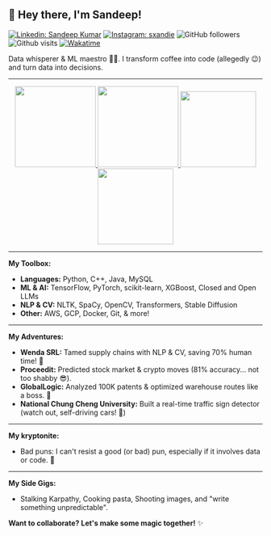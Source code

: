 

## 👋 Hey there, I'm Sandeep!

<div align="left">

[![Linkedin: Sandeep Kumar](https://img.shields.io/badge/-Sandeep_Kumar_Kushwaha-blue?style=flat-square&logo=Linkedin&logoColor=white&link=https://www.linkedin.com/in/xandie985/)](https://www.linkedin.com/in/xandie985/)
[![Instagram: sxandie](https://img.shields.io/badge/sxandie-%23E4405F.svg?&style=flat&logo=instagram&logoColor=white)](https://instagram.com/sxandie)
![GitHub followers](https://img.shields.io/github/followers/xandie985?label=Follow&style=social)
![Github visits](https://komarev.com/ghpvc/?username=xandie985&abbreviated=true)
[![Wakatime](https://wakatime.com/badge/user/6b8b0b45-01a1-43cc-915f-25035793aaf1.svg)](https://wakatime.com/@6b8b0b45-01a1-43cc-915f-25035793aaf1)
</div>

Data whisperer & ML maestro 🧙‍♂️. I transform coffee into code (allegedly 😉) and turn data into decisions.

---

<p align="center">
<a href="https://github.com/xandie985">
  <img height="160" src="https://github-readme-stats.vercel.app/api?username=xandie985&show_icons=true&theme=tokyonight&hide_border=true"/>
  <img height="160" src="https://github-readme-streak-stats.herokuapp.com/?user=xandie985&theme=tokyonight&show_icons=true&hide_border=true"/>
  
  <img height="150" src="https://github-readme-stats.vercel.app/api/wakatime?username=sxandie&theme=tokyonight&hide_border=true&last_30_days&langs_count=5"/>
  <img height="150" src="https://leetcard.jacoblin.cool/sandeepkumar998855?theme=dark&font=Noto%20Sans%20Ugaritic"/>
</a>
</p>

---

**My Toolbox:**

* **Languages:** Python, C++, Java, MySQL
* **ML & AI:** TensorFlow, PyTorch, scikit-learn, XGBoost, Closed and Open LLMs
* **NLP & CV:** NLTK, SpaCy, OpenCV, Transformers, Stable Diffusion
* **Other:** AWS, GCP, Docker, Git, & more! 

---

**My Adventures:**

* **Wenda SRL:** Tamed supply chains with NLP & CV, saving 70% human time! 💪
* **Proceedit:** Predicted stock market & crypto moves (81% accuracy... not too shabby 😎).
* **GlobalLogic:** Analyzed 100K patents & optimized warehouse routes like a boss. 🤖
* **National Chung Cheng University:** Built a real-time traffic sign detector (watch out, self-driving cars! 🚗) 

---

**My kryptonite:**

- Bad puns: I can't resist a good (or bad) pun, especially if it involves data or code. 🍻

---

**My Side Gigs:**

* Stalking Karpathy, Cooking pasta, Shooting images, and "write something unpredictable".  

**Want to collaborate? Let's make some magic together!** ✨
